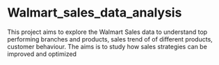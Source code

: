# Walmart_sales_data_analysis
This project aims to explore the Walmart Sales data to understand top performing branches and products, sales trend of of different products, customer behaviour. The aims is to study how sales strategies can be improved and optimized
